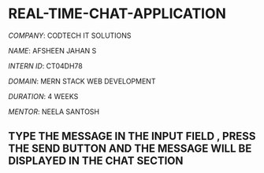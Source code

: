 # REAL-TIME-CHAT-APPLICATION

*COMPANY*: CODTECH IT SOLUTIONS

*NAME*: AFSHEEN JAHAN S

*INTERN ID*: CT04DH78

*DOMAIN*: MERN STACK WEB DEVELOPMENT

*DURATION*: 4 WEEKS

*MENTOR*: NEELA SANTOSH

## TYPE THE MESSAGE IN THE INPUT FIELD , PRESS THE SEND BUTTON AND THE MESSAGE WILL BE DISPLAYED IN THE CHAT SECTION
